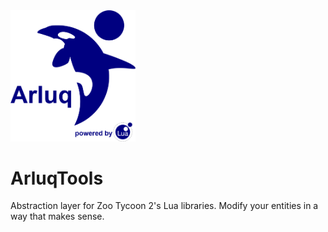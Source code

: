 <img src="Arluq-logo.png" alt="Arluq logo" width="200"/>

# ArluqTools
Abstraction layer for Zoo Tycoon 2's Lua libraries. Modify your entities in a way that makes sense.
